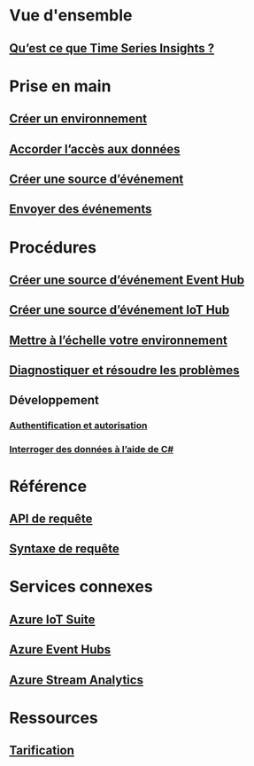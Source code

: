 # Vue d'ensemble
## [Qu’est ce que Time Series Insights ?](time-series-insights-overview.md)

# Prise en main
## [Créer un environnement](time-series-insights-get-started.md)
## [Accorder l’accès aux données](time-series-insights-data-access.md)
## [Créer une source d’événement](time-series-insights-add-event-source.md)
## [Envoyer des événements](time-series-insights-send-events.md)

# Procédures
## [Créer une source d’événement Event Hub](time-series-insights-how-to-add-an-event-source-eventhub.md)
## [Créer une source d’événement IoT Hub](time-series-insights-how-to-add-an-event-source-iothub.md)
## [Mettre à l’échelle votre environnement](time-series-insights-how-to-scale-your-environment.md)
## [Diagnostiquer et résoudre les problèmes](time-series-insights-diagnose-and-solve-problems.md)
## Développement
### [Authentification et autorisation](time-series-insights-authentication-and-authorization.md)
### [Interroger des données à l’aide de C#](time-series-insights-query-data-csharp.md)

# Référence
## [API de requête](/rest/api/time-series-insights/time-series-insights-reference-queryapi)
## [Syntaxe de requête](/rest/api/time-series-insights/time-series-insights-reference-query-syntax)

# Services connexes
## [Azure IoT Suite](/azure/iot-suite/)
## [Azure Event Hubs](/azure/event-hubs/)
## [Azure Stream Analytics](/azure/stream-analytics/)

# Ressources
## [Tarification](https://azure.microsoft.com/pricing/details/time-series-insights/)
